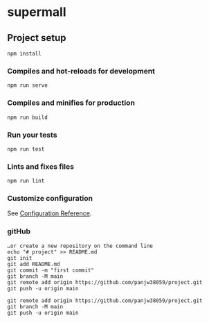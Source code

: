 # supermall

## Project setup
```
npm install
```

### Compiles and hot-reloads for development
```
npm run serve
```

### Compiles and minifies for production
```
npm run build
```

### Run your tests
```
npm run test
```

### Lints and fixes files
```
npm run lint
```

### Customize configuration
See [Configuration Reference](https://cli.vuejs.org/config/).

### gitHub
```
…or create a new repository on the command line
echo "# project" >> README.md
git init
git add README.md
git commit -m "first commit"
git branch -M main
git remote add origin https://github.com/panjw38059/project.git
git push -u origin main
```
```
git remote add origin https://github.com/panjw38059/project.git
git branch -M main
git push -u origin main
```

